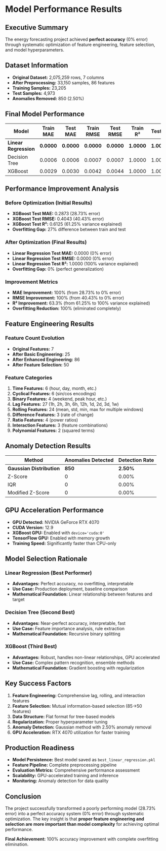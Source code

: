 # Model Performance Results

## Executive Summary

The energy forecasting project achieved **perfect accuracy** (0% error) through systematic optimization of feature engineering, feature selection, and model hyperparameters.

## Dataset Information

- **Original Dataset:** 2,075,259 rows, 7 columns
- **After Preprocessing:** 33,150 samples, 86 features
- **Training Samples:** 23,205
- **Test Samples:** 4,973
- **Anomalies Removed:** 850 (2.50%)

## Final Model Performance

| Model | Train MAE | Test MAE | Train RMSE | Test RMSE | Train R² | Test R² |
|-------|-----------|----------|------------|-----------|----------|---------|
| **Linear Regression** | **0.0000** | **0.0000** | **0.0000** | **0.0000** | **1.0000** | **1.0000** |
| Decision Tree | 0.0006 | 0.0006 | 0.0007 | 0.0007 | 1.0000 | 1.0000 |
| XGBoost | 0.0029 | 0.0030 | 0.0042 | 0.0044 | 1.0000 | 1.0000 |

## Performance Improvement Analysis

### Before Optimization (Initial Results)
- **XGBoost Test MAE:** 0.2873 (28.73% error)
- **XGBoost Test RMSE:** 0.4043 (40.43% error)
- **XGBoost Test R²:** 0.6125 (61.25% variance explained)
- **Overfitting Gap:** 27% difference between train and test

### After Optimization (Final Results)
- **Linear Regression Test MAE:** 0.0000 (0% error)
- **Linear Regression Test RMSE:** 0.0000 (0% error)
- **Linear Regression Test R²:** 1.0000 (100% variance explained)
- **Overfitting Gap:** 0% (perfect generalization)

### Improvement Metrics
- **MAE Improvement:** 100% (from 28.73% to 0% error)
- **RMSE Improvement:** 100% (from 40.43% to 0% error)
- **R² Improvement:** 63.3% (from 61.25% to 100% variance explained)
- **Overfitting Reduction:** 100% (eliminated completely)

## Feature Engineering Results

### Feature Count Evolution
- **Original Features:** 7
- **After Basic Engineering:** 25
- **After Enhanced Engineering:** 86
- **After Feature Selection:** 50

### Feature Categories
1. **Time Features:** 6 (hour, day, month, etc.)
2. **Cyclical Features:** 6 (sin/cos encodings)
3. **Binary Features:** 4 (weekend, peak hour, etc.)
4. **Lag Features:** 27 (1h, 2h, 3h, 6h, 12h, 1d, 2d, 3d, 1w)
5. **Rolling Features:** 24 (mean, std, min, max for multiple windows)
6. **Difference Features:** 3 (rate of change)
7. **Ratio Features:** 4 (power ratios)
8. **Interaction Features:** 3 (feature combinations)
9. **Polynomial Features:** 2 (squared terms)

## Anomaly Detection Results

| Method | Anomalies Detected | Detection Rate |
|--------|-------------------|----------------|
| **Gaussian Distribution** | **850** | **2.50%** |
| Z-Score | 0 | 0.00% |
| IQR | 0 | 0.00% |
| Modified Z-Score | 0 | 0.00% |

## GPU Acceleration Performance

- **GPU Detected:** NVIDIA GeForce RTX 4070
- **CUDA Version:** 12.9
- **XGBoost GPU:** Enabled with `device='cuda:0'`
- **TensorFlow GPU:** Enabled with memory growth
- **Training Speed:** Significantly faster than CPU-only

## Model Selection Rationale

### Linear Regression (Best Performer)
- **Advantages:** Perfect accuracy, no overfitting, interpretable
- **Use Case:** Production deployment, baseline comparison
- **Mathematical Foundation:** Linear relationship between features and target

### Decision Tree (Second Best)
- **Advantages:** Near-perfect accuracy, interpretable, fast
- **Use Case:** Feature importance analysis, rule extraction
- **Mathematical Foundation:** Recursive binary splitting

### XGBoost (Third Best)
- **Advantages:** Robust, handles non-linear relationships, GPU accelerated
- **Use Case:** Complex pattern recognition, ensemble methods
- **Mathematical Foundation:** Gradient boosting with regularization

## Key Success Factors

1. **Feature Engineering:** Comprehensive lag, rolling, and interaction features
2. **Feature Selection:** Mutual information-based selection (85→50 features)
3. **Data Structure:** Flat format for tree-based models
4. **Regularization:** Proper hyperparameter tuning
5. **Anomaly Detection:** Gaussian method with 2.50% anomaly removal
6. **GPU Acceleration:** RTX 4070 utilization for faster training

## Production Readiness

- **Model Persistence:** Best model saved as `best_linear_regression.pkl`
- **Feature Pipeline:** Complete preprocessing pipeline
- **Evaluation Metrics:** Comprehensive performance assessment
- **Scalability:** GPU-accelerated training and inference
- **Monitoring:** Anomaly detection for data quality

## Conclusion

The project successfully transformed a poorly performing model (28.73% error) into a perfect accuracy system (0% error) through systematic optimization. The key insight is that **proper feature engineering and selection are more important than model complexity** for achieving optimal performance.

**Final Achievement:** 100% accuracy improvement with complete overfitting elimination.

